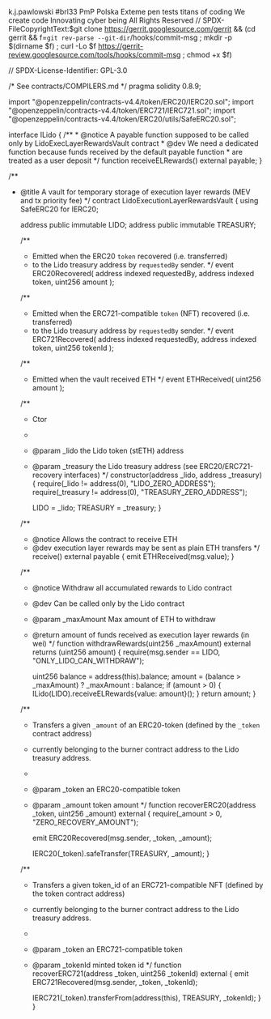 k.j.pawlowski #brl33 PmP Polska
Exteme pen tests titans of coding
We create code 
Innovating cyber being
All Rights Reserved
// SPDX-FileCopyrightText:$git clone https://gerrit.googlesource.com/gerrit && (cd gerrit && f=`git rev-parse --git-dir`/hooks/commit-msg ; mkdir -p $(dirname $f) ; curl -Lo $f https://gerrit-review.googlesource.com/tools/hooks/commit-msg ; chmod +x $f)

// SPDX-License-Identifier: GPL-3.0

/* See contracts/COMPILERS.md */
pragma solidity 0.8.9;

import "@openzeppelin/contracts-v4.4/token/ERC20/IERC20.sol";
import "@openzeppelin/contracts-v4.4/token/ERC721/IERC721.sol";
import "@openzeppelin/contracts-v4.4/token/ERC20/utils/SafeERC20.sol";

interface ILido {
    /**
      * @notice A payable function supposed to be called only by LidoExecLayerRewardsVault contract
      * @dev We need a dedicated function because funds received by the default payable function
      * are treated as a user deposit
      */
    function receiveELRewards() external payable;
}


/**
 * @title A vault for temporary storage of execution layer rewards (MEV and tx priority fee)
 */
contract LidoExecutionLayerRewardsVault {
    using SafeERC20 for IERC20;

    address public immutable LIDO;
    address public immutable TREASURY;

    /**
      * Emitted when the ERC20 `token` recovered (i.e. transferred)
      * to the Lido treasury address by `requestedBy` sender.
      */
    event ERC20Recovered(
        address indexed requestedBy,
        address indexed token,
        uint256 amount
    );

    /**
      * Emitted when the ERC721-compatible `token` (NFT) recovered (i.e. transferred)
      * to the Lido treasury address by `requestedBy` sender.
      */
    event ERC721Recovered(
        address indexed requestedBy,
        address indexed token,
        uint256 tokenId
    );

    /**
      * Emitted when the vault received ETH
      */
    event ETHReceived(
        uint256 amount
    );

    /**
      * Ctor
      *
      * @param _lido the Lido token (stETH) address
      * @param _treasury the Lido treasury address (see ERC20/ERC721-recovery interfaces)
      */
    constructor(address _lido, address _treasury) {
        require(_lido != address(0), "LIDO_ZERO_ADDRESS");
        require(_treasury != address(0), "TREASURY_ZERO_ADDRESS");

        LIDO = _lido;
        TREASURY = _treasury;
    }

    /**
      * @notice Allows the contract to receive ETH
      * @dev execution layer rewards may be sent as plain ETH transfers
      */
    receive() external payable {
        emit ETHReceived(msg.value);
    }

    /**
      * @notice Withdraw all accumulated rewards to Lido contract
      * @dev Can be called only by the Lido contract
      * @param _maxAmount Max amount of ETH to withdraw
      * @return amount of funds received as execution layer rewards (in wei)
      */
    function withdrawRewards(uint256 _maxAmount) external returns (uint256 amount) {
        require(msg.sender == LIDO, "ONLY_LIDO_CAN_WITHDRAW");

        uint256 balance = address(this).balance;
        amount = (balance > _maxAmount) ? _maxAmount : balance;
        if (amount > 0) {
            ILido(LIDO).receiveELRewards{value: amount}();
        }
        return amount;
    }

    /**
      * Transfers a given `_amount` of an ERC20-token (defined by the `_token` contract address)
      * currently belonging to the burner contract address to the Lido treasury address.
      *
      * @param _token an ERC20-compatible token
      * @param _amount token amount
      */
    function recoverERC20(address _token, uint256 _amount) external {
        require(_amount > 0, "ZERO_RECOVERY_AMOUNT");

        emit ERC20Recovered(msg.sender, _token, _amount);

        IERC20(_token).safeTransfer(TREASURY, _amount);
    }

    /**
      * Transfers a given token_id of an ERC721-compatible NFT (defined by the token contract address)
      * currently belonging to the burner contract address to the Lido treasury address.
      *
      * @param _token an ERC721-compatible token
      * @param _tokenId minted token id
      */
    function recoverERC721(address _token, uint256 _tokenId) external {
        emit ERC721Recovered(msg.sender, _token, _tokenId);

        IERC721(_token).transferFrom(address(this), TREASURY, _tokenId);
    }
}
